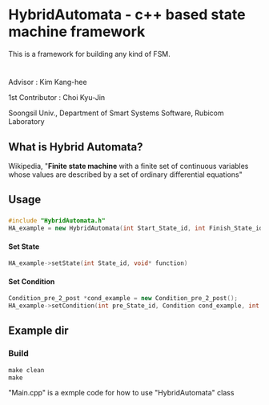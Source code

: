 # HybridAutomata - c++ based state machine framework
This is a framework for building any kind of FSM. 
# 

Advisor : Kim Kang-hee 

1st Contributor : Choi Kyu-Jin 

Soongsil Univ., Department of Smart Systems Software, Rubicom Laboratory
## What is Hybrid Automata?
  Wikipedia, "**Finite state machine** with a finite set of continuous variables whose values are described by a set of ordinary differential equations"

##   Usage
### 
```c++
#include "HybridAutomata.h"
HA_example = new HybridAutomata(int Start_State_id, int Finish_State_id)
```
####   Set State
```c++
HA_example->setState(int State_id, void* function)
```
####   Set Condition
```c++
Condition_pre_2_post *cond_example = new Condition_pre_2_post();
HA_example->setCondition(int pre_State_id, Condition cond_example, int post_State_id);
```
## Example dir
### Build
```c
make clean 
make
```

"Main.cpp" is a exmple code for how to use "HybridAutomata" class
